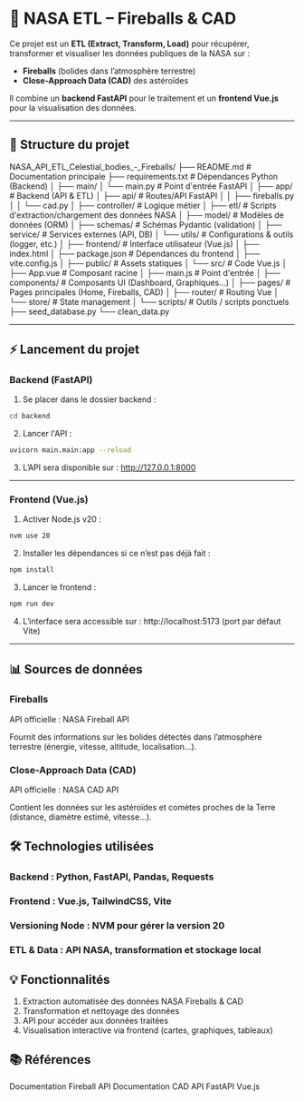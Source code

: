 # 🚀 NASA ETL – Fireballs & CAD

Ce projet est un **ETL (Extract, Transform, Load)** pour récupérer, transformer et visualiser les données publiques de la NASA sur :  
- **Fireballs** (bolides dans l’atmosphère terrestre)  
- **Close-Approach Data (CAD)** des astéroïdes  

Il combine un **backend FastAPI** pour le traitement et un **frontend Vue.js** pour la visualisation des données.

---

## 📂 Structure du projet

NASA_API_ETL_Celestial_bodies_-_Fireballs/
├── README.md                # Documentation principale
├── requirements.txt          # Dépendances Python (Backend)
│
├── main/
│   └── main.py               # Point d'entrée FastAPI
│
├── app/                      # Backend (API & ETL)
│   ├── api/                  # Routes/API FastAPI
│   │   ├── fireballs.py
│   │   └── cad.py
│   ├── controller/           # Logique métier
│   ├── etl/                  # Scripts d'extraction/chargement des données NASA
│   ├── model/                # Modèles de données (ORM)
│   ├── schemas/              # Schémas Pydantic (validation)
│   ├── service/              # Services externes (API, DB)
│   └── utils/                # Configurations & outils (logger, etc.)
│
├── frontend/                 # Interface utilisateur (Vue.js)
│   ├── index.html
│   ├── package.json          # Dépendances du frontend
│   ├── vite.config.js
│   ├── public/               # Assets statiques
│   └── src/                  # Code Vue.js
│       ├── App.vue           # Composant racine
│       ├── main.js           # Point d'entrée
│       ├── components/       # Composants UI (Dashboard, Graphiques…)
│       ├── pages/            # Pages principales (Home, Fireballs, CAD)
│       ├── router/           # Routing Vue
│       └── store/            # State management
│
└── scripts/                  # Outils / scripts ponctuels
    ├── seed_database.py
    └── clean_data.py

---

## ⚡ Lancement du projet

### Backend (FastAPI)
1. Se placer dans le dossier backend :  
```bash
cd backend
```

2. Lancer l'API :
```bash
uvicorn main.main:app --reload
```

3. L’API sera disponible sur : http://127.0.0.1:8000

---

### Frontend (Vue.js)

1. Activer Node.js v20 :
```bash
nvm use 20
```

2. Installer les dépendances si ce n’est pas déjà fait :
```bash
npm install
```

3. Lancer le frontend :
```bash
npm run dev
```

4. L’interface sera accessible sur : http://localhost:5173 (port par défaut Vite)

---

## 📊 Sources de données
### Fireballs

API officielle : NASA Fireball API

Fournit des informations sur les bolides détectés dans l’atmosphère terrestre (énergie, vitesse, altitude, localisation…).

### Close-Approach Data (CAD)

API officielle : NASA CAD API

Contient les données sur les astéroïdes et comètes proches de la Terre (distance, diamètre estimé, vitesse…).

## 🛠 Technologies utilisées

### Backend : Python, FastAPI, Pandas, Requests

### Frontend : Vue.js, TailwindCSS, Vite

### Versioning Node : NVM pour gérer la version 20

### ETL & Data : API NASA, transformation et stockage local

## 💡 Fonctionnalités

1. Extraction automatisée des données NASA Fireballs & CAD
2. Transformation et nettoyage des données
3. API pour accéder aux données traitées
4. Visualisation interactive via frontend (cartes, graphiques, tableaux)

## 📚 Références

Documentation Fireball API
Documentation CAD API
FastAPI
Vue.js
